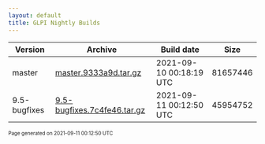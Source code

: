 ```yaml
---
layout: default
title: GLPI Nightly Builds
---
```


Version|Archive|Build date|Size
---|---|---|---
master|[master.9333a9d.tar.gz](master.9333a9d.tar.gz)|2021-09-10 00:18:19 UTC|81657446
9.5-bugfixes|[9.5-bugfixes.7c4fe46.tar.gz](9.5-bugfixes.7c4fe46.tar.gz)|2021-09-11 00:12:50 UTC|45954752

<font size="1">Page generated on 2021-09-11 00:12:50 UTC</font>
